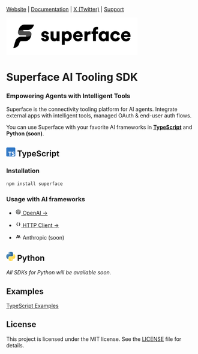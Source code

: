 [Website](https://superface.ai) | [Documentation](https://docs.superface.ai) | [X (Twitter)](https://twitter.com/superfaceai) | [Support](mailto:support@superface.ai)

<img src="https://github.com/superfaceai/sdk/raw/main/docs/logos/superface2.png" alt="Superface" width="350" />

# Superface AI Tooling SDK

### Empowering Agents with Intelligent Tools

Superface is the connectivity tooling platform for AI agents. Integrate external apps with intelligent tools, managed OAuth & end-user auth flows.

You can use Superface with your favorite AI frameworks in **[TypeScript](./typescript/)** and **Python (soon)**.


## <img src="https://github.com/superfaceai/sdk/raw/main/docs/logos/typescript.png" alt="TS" width="24" height="24" /> TypeScript

### Installation

```sh
npm install superface
```

### Usage with AI frameworks
- [<img src="https://github.com/superfaceai/sdk/raw/main/docs/logos/openai.png" alt="OpenAI" width="16" height="16"> OpenAI →](./typescript/src/openai/)

- [<img src="https://github.com/superfaceai/sdk/raw/main/docs/logos/client.png" alt="Superface" width="16" height="16"> HTTP Client →](./typescript/src/client/)

- <img src="https://github.com/superfaceai/sdk/raw/main/docs/logos/anthropic.png" alt="Anthropic" width="16" height="16"> Anthropic (soon)

## <img src="https://github.com/superfaceai/sdk/raw/main/docs/logos/python.png" alt="Python" width="24" height="24" /> Python

_All SDKs for Python will be available soon._

## Examples

[TypeScript Examples](./typescript/examples/)

## License

This project is licensed under the MIT license. See the [LICENSE](./LICENSE) file for details.
